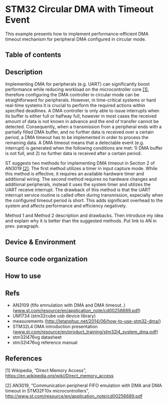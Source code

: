 # STM32 Circular DMA with Timeout Event
This example presents how to implement performance-efficient DMA timeout mechanism for peripheral DMA configured in circular mode.

## Table of contents

## Description
Implementing DMA for peripherals (e.g. UART) can significantly boost performance while reducing workload on the microcontroller core [[1]](#references), therefore configuring the DMA controller in circular mode can be straightforward for peripherals. However, in time-critical systems or hard real-time systems it is crucial to perform the required actions within specified deadlines. A DMA controller is only able to issue interrupts when its buffer is either full or halfway full, however in most cases the received amount of data is not known in advance and the end of transfer cannot be detected. Consequently, when a transmission from a peripheral ends with a partially filled DMA buffer, and no further data is received over a certain period, a DMA timeout has to be implemented in order to process the remaining data. A DMA timeout means that a detectable event (e.g. interrupt) is generated  when the following conditions are met: 1) DMA buffer is not full, and 2) no further data is received after a certain period.

ST suggests two methods for implementing DMA timeout in Section 2 of AN3019 [[2]](#references). The first method utilizes a timer in input capture mode. While this method is effective, it requires an available hardware timer and additional wiring. The second method requires no hardware changes and additional peripherals, instead it uses the system timer and utilizes the UART receive interrupt. The drawback of this method is that the UART interrupt service routine is called often during transmission, especially when the configured timeout period is short. This adds significant overhead to the system and affects performance and efficiency negatively.

Method 1 and Method 2 description and drawbacks. Then introduce my idea and explain why it is better than the suggested methods. Put link to AN in prev. paragraph.


## Device & Environment

## Source code organization

## How to use

## Refs

- AN3109 (fifo emnulation with DMA and DMA timeout..) (www.st.com/resource/en/application_note/cd00256689.pdf)
- UM1734 (stm32cube usb device library)
- measurements (http://letanphuc.net/2014/06/how-to-use-stm32-dma/)
- STM32L4 DMA introduction presentation (www.st.com/resource/en/product_training/stm32l4_system_dma.pdf)
- stm32l476vg datasheet
- stm32l476vg reference manual

## References
[1] Wikipedia, “Direct Memory Access”, https://en.wikipedia.org/wiki/Direct_memory_access

[2] AN3019, “Communication peripheral FIFO emulation with DMA and DMA timeout in STM32F10x microcontrollers”, http://www.st.com/resource/en/application_note/cd00256689.pdf


